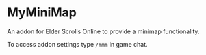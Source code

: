 # MyMiniMap
An addon for Elder Scrolls Online to provide a minimap functionality.

To access addon settings type `/mmm` in game chat.
